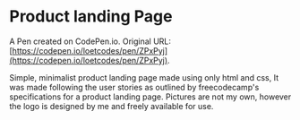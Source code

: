 # Product landing Page

A Pen created on CodePen.io. Original URL: [https://codepen.io/loetcodes/pen/ZPxPyj](https://codepen.io/loetcodes/pen/ZPxPyj).

Simple, minimalist product landing page made using only html and css, It was made following the user stories as outlined by freecodecamp's specifications for a product landing page. 
Pictures are not my own, however the logo is designed by me and freely available for use.